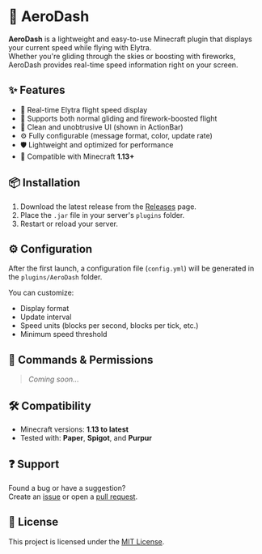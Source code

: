 # 🪽 AeroDash

**AeroDash** is a lightweight and easy-to-use Minecraft plugin that displays your current speed while flying with Elytra.  
Whether you're gliding through the skies or boosting with fireworks, AeroDash provides real-time speed information right on your screen.

## ✨ Features

- 📏 Real-time Elytra flight speed display  
- 🚀 Supports both normal gliding and firework-boosted flight  
- 🧭 Clean and unobtrusive UI (shown in ActionBar)  
- ⚙️ Fully configurable (message format, color, update rate)  
- 🛡️ Lightweight and optimized for performance  
- 🔄 Compatible with Minecraft **1.13+**

## 📦 Installation

1. Download the latest release from the [Releases](https://github.com/qberozeph/AeroDash/releases) page.  
2. Place the `.jar` file in your server's `plugins` folder.  
3. Restart or reload your server.

## ⚙️ Configuration

After the first launch, a configuration file (`config.yml`) will be generated in the `plugins/AeroDash` folder.

You can customize:
- Display format  
- Update interval  
- Speed units (blocks per second, blocks per tick, etc.)  
- Minimum speed threshold  

## 🧪 Commands & Permissions

> *Coming soon...*

## 🛠️ Compatibility

- Minecraft versions: **1.13 to latest**  
- Tested with: **Paper**, **Spigot**, and **Purpur**

## ❓ Support

Found a bug or have a suggestion?  
Create an [issue](https://github.com/qberozeph/AeroDash/issues) or open a [pull request](https://github.com/qberozeph/AeroDash/pulls).

## 📜 License

This project is licensed under the [MIT License](https://github.com/qberozeph/AeroDash/blob/main/LICENSE).
